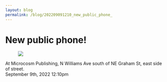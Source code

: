 ```yaml
---
layout: blog
permalink: /blog/202209091210_new_public_phone_
---
```


# New public phone!

<figure class="tmblr-full" data-orig-height="3072" data-orig-width="4080"><img src="https://64.media.tumblr.com/938ed6b86ba407df07ec4bd65aebe358/5ad400a98011a0e3-0f/s540x810/3736d602d870705319910f31ecd8ce8cc773f7a5.jpg" data-orig-height="3072" data-orig-width="4080"/></figure>At Microcosm Publishing, N Williams Ave south of NE Graham St, east side of street.<br/>



<div id="footer">
<span id="timestamp"> September 9th, 2022 12:10pm </span>
</div>
